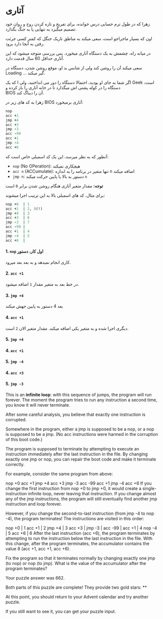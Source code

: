 # آتاری

زهرا که در طول ترم حسابی درس خوانده، برای تفریح و تازه کردن روح و روان خود تصمیم میگیرد 
به تنهایی پا به جنگ بگذارد.

اون که بسیار ماجراجو است، سعی میکند به مناطق تاریک جنگل که کمتر کسی جرئت رفتن به آنجا دارد برود.

در میانه راه، چشمش به یک دستگاه آتاری میخورد.
پس بررسی متوجه میشود که این آتاری حداقل 60 سال قدمت دارد.

سعی میکند آن را روشن کند ولی از شانس بد او، 
موقع روشن شدن، دستگاه در 
Loading ...
گیر میکند.


اگر شما به جای او بودید، احتمالا دستگاه را دور می انداختید، ولی ا  که یک 
Geek
است، دستگاه را در کوله پشتی اش میگذارد تا
در خانه آتاری را باز کرده و  
BIOS
آن را دیباگ کند.

زهرا به کد های زیر در 
BIOS
آتاری برمیخورد:
```ruby
nop
acc +1
jmp +4
acc +3
jmp -3
acc -99
acc +1
jmp -4
acc +6
```

آنطور که به نظر میرسد، این یک کد اسمبلی خاص است که:

- `nop` (No OPeration): هیچکاری نمیکند
- `acc n` (ACCumulate): تنها متغیر در برنامه را به اندازه n اضافه میکند
- `jmp n`: دستور به بالا یا پایین حرکت میکند `n` 

**توجه:**
مقدار متغیر آتاری هنگام روشن شدن برابر 
`0`
است


برای مثال، کد های اسمبلی بالا به این ترتیب اجرا میشوند:
```ruby
nop +0  | 1
acc +1  | 2, 8(!)
jmp +4  | 3
acc +3  | 6
jmp -3  | 7
acc -99 |
acc +1  | 4
jmp -4  | 5
acc +6  |
```

#### 1. `nop`  اول کار، دستور
کاری انجام نمیدهد و به بعد بعد میرود.

#### 2. `acc +1`
 در خط بعد به متغیر مقدار 
`1`
اضافه میشود.

#### 3. `jmp +4`
بعد 4 دستور به پایین جهش میکند

#### 4. `acc +1`
دیگری اجرا شده و به متغیر یکی اضافه میکند.
مقدار متغیر الان
`2` 
است.

#### 5. `jmp +4`


#### 4. `acc +1`

#### 5. `jmp -4`

#### 4. `acc +3`

#### 5. `jmp -3`


This is an **infinite loop**: with this sequence of jumps, the program will run forever. The moment the program tries to run any instruction a second time, you know it will never terminate.

After some careful analysis, you believe that exactly one instruction is corrupted.

Somewhere in the program, either a jmp is supposed to be a nop, or a nop is supposed to be a jmp. (No acc instructions were harmed in the corruption of this boot code.)

The program is supposed to terminate by attempting to execute an instruction immediately after the last instruction in the file. By changing exactly one jmp or nop, you can repair the boot code and make it terminate correctly.

For example, consider the same program from above:

nop +0
acc +1
jmp +4
acc +3
jmp -3
acc -99
acc +1
jmp -4
acc +6
If you change the first instruction from nop +0 to jmp +0, it would create a single-instruction infinite loop, never leaving that instruction. If you change almost any of the jmp instructions, the program will still eventually find another jmp instruction and loop forever.

However, if you change the second-to-last instruction (from jmp -4 to nop -4), the program terminates! The instructions are visited in this order:

nop +0  | 1
acc +1  | 2
jmp +4  | 3
acc +3  |
jmp -3  |
acc -99 |
acc +1  | 4
nop -4  | 5
acc +6  | 6
After the last instruction (acc +6), the program terminates by attempting to run the instruction below the last instruction in the file. With this change, after the program terminates, the accumulator contains the value 8 (acc +1, acc +1, acc +6).

Fix the program so that it terminates normally by changing exactly one jmp (to nop) or nop (to jmp). What is the value of the accumulator after the program terminates?

Your puzzle answer was 662.

Both parts of this puzzle are complete! They provide two gold stars: **

At this point, you should return to your Advent calendar and try another puzzle.

If you still want to see it, you can get your puzzle input.
